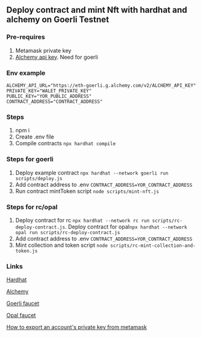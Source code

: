 ## Deploy contract and mint Nft with hardhat and alchemy on Goerli Testnet

### Pre-requires
1. Metamask private key
2. [Alchemy api key](https://www.alchemy.com/). Need for goerli

### Env example
```
ALCHEMY_API_URL="https://eth-goerli.g.alchemy.com/v2/ALCHEMY_API_KEY"
PRIVATE_KEY="WALET_PRIVATE_KEY"
PUBLIC_KEY="YOR_PUBLIC_ADDRESS"
CONTRACT_ADDRESS="CONTRACT_ADDRESS"
```

### Steps

1. npm i
2. Create .env file
3. Compile contracts `npx hardhat compile`

### Steps for goerli

1. Deploy example contract `npx hardhat --network goerli run scripts/deploy.js`
2. Add contract address to .env `CONTRACT_ADDRESS=YOR_CONTRACT_ADDRESS`
3. Run contract mintToken script `node scripts/mint-nft.js`

### Steps for rc/opal

1. Deploy contract for rc `npx hardhat --network rc run scripts/rc-deploy-contract.js`. Deploy contract for opal`npx hardhat --network opal run scripts/rc-deploy-contract.js`
2. Add contract address to .env `CONTRACT_ADDRESS=YOR_CONTRACT_ADDRESS`
3. Mint collection and token script `node scripts/rc-mint-collection-and-token.js`

### Links
[Hardhat](https://hardhat.org/hardhat-runner/docs/getting-started#overview)

[Alchemy](https://www.alchemy.com/)

[Goerli faucet](https://goerlifaucet.com/)

[Opal faucet](https://t.me/unique2faucet_opal_bot)

[How to export an account's private key from metamask](https://metamask.zendesk.com/hc/en-us/articles/360015289632-How-to-export-an-account-s-private-key#:~:text=On%20the%20account%20page%2C%20click,click%20%E2%80%9CConfirm%E2%80%9D%20to%20proceed.)